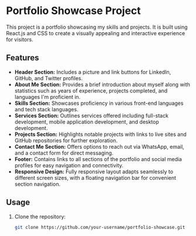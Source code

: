 
# Portfolio Showcase Project

This project is a portfolio showcasing my skills and projects. It is built using React.js and CSS to create a visually appealing and interactive experience for visitors.

## Features

- **Header Section:** Includes a picture and link buttons for LinkedIn, GitHub, and Twitter profiles.
- **About Me Section:** Provides a brief introduction about myself along with statistics such as years of experience, projects completed, and languages I'm proficient in.
- **Skills Section:** Showcases proficiency in various front-end languages and tech stack languages.
- **Services Section:** Outlines services offered including full-stack development, mobile application development, and desktop development.
- **Projects Section:** Highlights notable projects with links to live sites and GitHub repositories for further exploration.
- **Contact Me Section:** Offers options to reach out via WhatsApp, email, and a contact form for direct messaging.
- **Footer:** Contains links to all sections of the portfolio and social media profiles for easy navigation and connectivity.
- **Responsive Design:** Fully responsive layout adapts seamlessly to different screen sizes, with a floating navigation bar for convenient section navigation.

## Usage

1. Clone the repository:
   ```bash
   git clone https://github.com/your-username/portfolio-showcase.git
